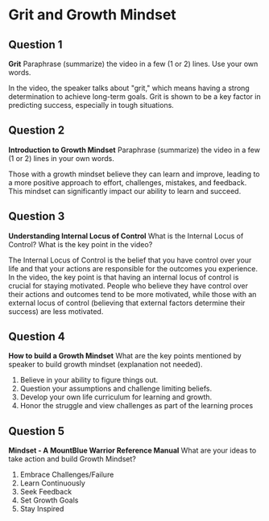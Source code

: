 # Grit and Growth Mindset

## Question 1
**Grit**
Paraphrase (summarize) the video in a few (1 or 2) lines. Use your own words.

In the video, the speaker talks about "grit," which means having a strong determination to achieve long-term goals. Grit is shown to be a key factor in predicting success, especially in tough situations.

## Question 2
**Introduction to Growth Mindset**
Paraphrase (summarize) the video in a few (1 or 2) lines in your own words.

 Those with a growth mindset believe they can learn and improve, leading to a more positive approach to effort, challenges, mistakes, and feedback. This mindset can significantly impact our ability to learn and succeed.

## Question 3
**Understanding Internal Locus of Control**
What is the Internal Locus of Control? What is the key point in the video?

The Internal Locus of Control is the belief that you have control over your life and that your actions are responsible for the outcomes you experience. In the video, the key point is that having an internal locus of control is crucial for staying motivated. People who believe they have control over their actions and outcomes tend to be more motivated, while those with an external locus of control (believing that external factors determine their success) are less motivated.

## Question 4
**How to build a Growth Mindset**
What are the key points mentioned by speaker to build growth mindset (explanation not needed).

1. Believe in your ability to figure things out.
2. Question your assumptions and challenge limiting beliefs.
3. Develop your own life curriculum for learning and growth.
4. Honor the struggle and view challenges as part of the learning proces

## Question 5
**Mindset - A MountBlue Warrior Reference Manual**
What are your ideas to take action and build Growth Mindset?

1. Embrace Challenges/Failure
2. Learn Continuously
3. Seek Feedback
4. Set Growth Goals
5. Stay Inspired
